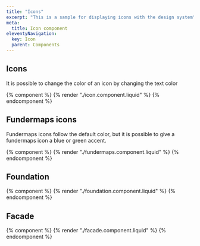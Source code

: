 ```yaml
---
title: "Icons"
excerpt: "This is a sample for displaying icons with the design system"
meta:
  title: Icon component
eleventyNavigation:
  key: Icon
  parent: Components
---
```


## Icons

It is possible to change the color of an icon by changing the text color

{% component %}
{% render "./icon.component.liquid" %}
{% endcomponent %}

## Fundermaps icons

Fundermaps icons follow the default color, but it is possible to give a fundermaps icon a blue or green accent.

{% component %}
{% render "./fundermaps.component.liquid" %}
{% endcomponent %}

## Foundation

{% component %}
{% render "./foundation.component.liquid" %}
{% endcomponent %}

## Facade

{% component %}
{% render "./facade.component.liquid" %}
{% endcomponent %}
